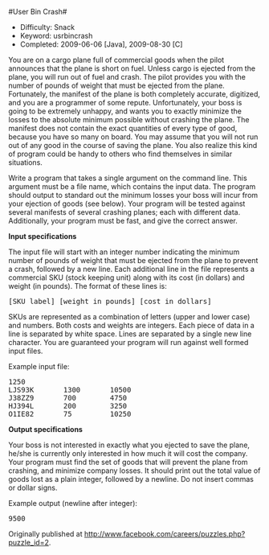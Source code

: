 #User Bin Crash#

* Difficulty:  Snack
* Keyword:     usrbincrash
* Completed:   2009-06-06 [Java], 2009-08-30 [C]

You are on a cargo plane full of commercial goods when the pilot announces that the plane is short on fuel. Unless cargo is ejected from the plane, you will run out of fuel and crash. The pilot provides you with the number of pounds of weight that must be ejected from the plane. Fortunately, the manifest of the plane is both completely accurate, digitized, and you are a programmer of some repute. Unfortunately, your boss is going to be extremely unhappy, and wants you to exactly minimize the losses to the absolute minimum possible without crashing the plane. The manifest does not contain the exact quantities of every type of good, because you have so many on board. You may assume that you will not run out of any good in the course of saving the plane. You also realize this kind of program could be handy to others who find themselves in similar situations.
 
Write a program that takes a single argument on the command line. This argument must be a file name, which contains the input data. The program should output to standard out the minimum losses your boss will incur from your ejection of goods (see below). Your program will be tested against several manifests of several crashing planes; each with different data. Additionally, your program must be fast, and give the correct answer.

**Input specifications**

The input file will start with an integer number indicating the minimum number of pounds of weight that must be ejected from the plane to prevent a crash, followed by a new line. Each additional line in the file represents a commercial SKU (stock keeping unit) along with its cost (in dollars) and weight (in pounds). The format of these lines is:

<pre>
[SKU label] [weight in pounds] [cost in dollars]  
</pre>

SKUs are represented as a combination of letters (upper and lower case) and numbers. Both costs and weights are integers. Each piece of data in a line is separated by white space. Lines are separated by a single new line character. You are guaranteed your program will run against well formed input files.

Example input file:
<pre>
1250
LJS93K       1300       10500
J38ZZ9       700        4750
HJ394L       200        3250
O1IE82       75         10250
</pre>

**Output specifications**

Your boss is not interested in exactly what you ejected to save the plane, he/she is currently only interested in how much it will cost the company. Your program must find the set of goods that will prevent the plane from crashing, and minimize company losses. It should print out the total value of goods lost as a plain integer, followed by a newline. Do not insert commas or dollar signs.

Example output (newline after integer):

<pre>
9500
</pre>

Originally published at http://www.facebook.com/careers/puzzles.php?puzzle_id=2.